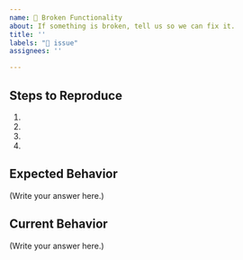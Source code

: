 ```yaml
---
name: 🚧 Broken Functionality
about: If something is broken, tell us so we can fix it.
title: ''
labels: "🚧 issue"
assignees: ''

---
```


<!--
  These are just some suggestions for things you might want to include.
  Feel free to remove any parts that aren't relevant to you.
-->

## Steps to Reproduce
<!--- Tell us what you did when you ran into the issue. -->
<!--- Try to give a set of steps from startup. This helps us figure out what's going on. -->
1.
2.
3.
4.

## Expected Behavior
<!--- Tell us what you think should happen -->

(Write your answer here.)

## Current Behavior
<!--- Tell us what happens instead of the expected behavior -->

(Write your answer here.)
